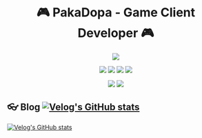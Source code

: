 <h1 align="center">🎮 PakaDopa - Game Client Developer 🎮</h1>
<p align="center">
  <img src="https://capsule-render.vercel.app/api?type=waving&color=FF6F91,FFC1CC&height=200&section=header&text=Welcome%20to%20PakaDopa's%20Profile&fontSize=30&fontColor=ffffff" />
</p>

<p align="center">
  <img src="https://img.shields.io/badge/C%23-239120?style=for-the-badge&logo=c-sharp&logoColor=white"/>
  <img src="https://img.shields.io/badge/C++-00599C?style=for-the-badge&logo=c%2B%2B&logoColor=white"/>
  <img src="https://img.shields.io/badge/Unity-000000?style=for-the-badge&logo=unity&logoColor=white"/>
  <img src="https://img.shields.io/badge/Unreal-0E1128?style=for-the-badge&logo=unrealengine&logoColor=white"/>
</p>

<p align="center">
  <img src="https://github-readme-stats.vercel.app/api?username=PakaDopa&show_icons=true&theme=tokyonight&count_private=true" />
  <img src="https://github-readme-stats.vercel.app/api/top-langs/?username=PakaDopa&layout=compact&theme=tokyonight" />
</p>

## 👓 Blog [![Velog's GitHub stats](https://velog-readme-stats.vercel.app/api/badge?name=pakadopa)](https://velog.io/@pakadopa/posts)

[![Velog's GitHub stats](https://velog-readme-stats.vercel.app/api?name=pakadopa)](https://github.com/eungyeole/velog-readme-stats)

